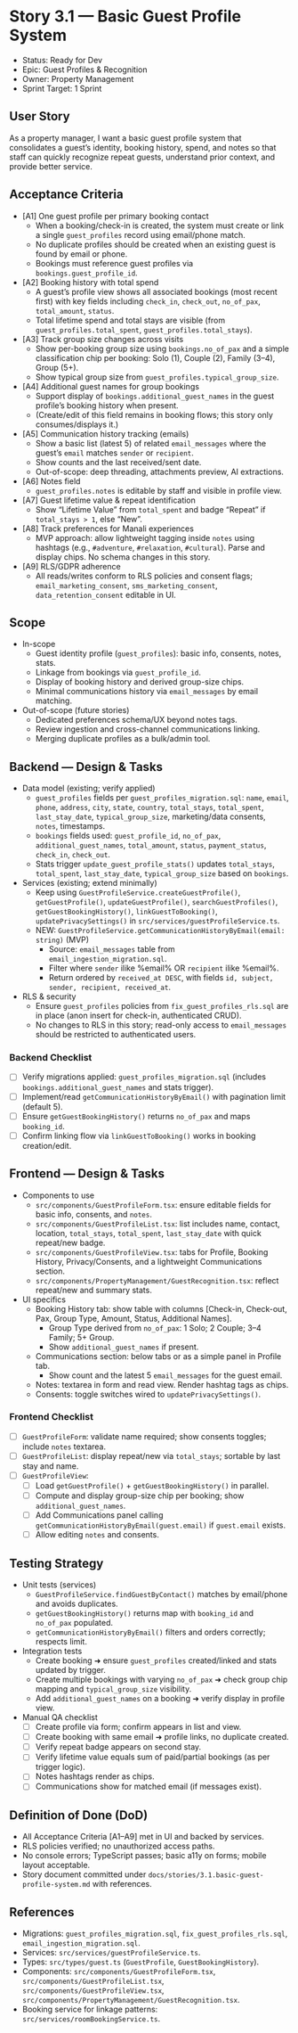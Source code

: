 # Story 3.1 — Basic Guest Profile System

- Status: Ready for Dev
- Epic: Guest Profiles & Recognition
- Owner: Property Management
- Sprint Target: 1 Sprint

## User Story
As a property manager, I want a basic guest profile system that consolidates a guest’s identity, booking history, spend, and notes so that staff can quickly recognize repeat guests, understand prior context, and provide better service.

## Acceptance Criteria
- [A1] One guest profile per primary booking contact
  - When a booking/check-in is created, the system must create or link a single `guest_profiles` record using email/phone match.
  - No duplicate profiles should be created when an existing guest is found by email or phone.
  - Bookings must reference guest profiles via `bookings.guest_profile_id`.
- [A2] Booking history with total spend
  - A guest’s profile view shows all associated bookings (most recent first) with key fields including `check_in`, `check_out`, `no_of_pax`, `total_amount`, `status`.
  - Total lifetime spend and total stays are visible (from `guest_profiles.total_spent`, `guest_profiles.total_stays`).
- [A3] Track group size changes across visits
  - Show per-booking group size using `bookings.no_of_pax` and a simple classification chip per booking: Solo (1), Couple (2), Family (3–4), Group (5+).
  - Show typical group size from `guest_profiles.typical_group_size`.
- [A4] Additional guest names for group bookings
  - Support display of `bookings.additional_guest_names` in the guest profile’s booking history when present.
  - (Create/edit of this field remains in booking flows; this story only consumes/displays it.)
- [A5] Communication history tracking (emails)
  - Show a basic list (latest 5) of related `email_messages` where the guest’s `email` matches `sender` or `recipient`.
  - Show counts and the last received/sent date.
  - Out-of-scope: deep threading, attachments preview, AI extractions.
- [A6] Notes field
  - `guest_profiles.notes` is editable by staff and visible in profile view.
- [A7] Guest lifetime value & repeat identification
  - Show “Lifetime Value” from `total_spent` and badge “Repeat” if `total_stays > 1`, else “New”.
- [A8] Track preferences for Manali experiences
  - MVP approach: allow lightweight tagging inside `notes` using hashtags (e.g., `#adventure`, `#relaxation`, `#cultural`). Parse and display chips. No schema changes in this story.
- [A9] RLS/GDPR adherence
  - All reads/writes conform to RLS policies and consent flags; `email_marketing_consent`, `sms_marketing_consent`, `data_retention_consent` editable in UI.

## Scope
- In-scope
  - Guest identity profile (`guest_profiles`): basic info, consents, notes, stats.
  - Linkage from bookings via `guest_profile_id`.
  - Display of booking history and derived group-size chips.
  - Minimal communications history via `email_messages` by email matching.
- Out-of-scope (future stories)
  - Dedicated preferences schema/UX beyond notes tags.
  - Review ingestion and cross-channel communications linking.
  - Merging duplicate profiles as a bulk/admin tool.

## Backend — Design & Tasks
- Data model (existing; verify applied)
  - `guest_profiles` fields per `guest_profiles_migration.sql`: `name`, `email`, `phone`, `address`, `city`, `state`, `country`, `total_stays`, `total_spent`, `last_stay_date`, `typical_group_size`, marketing/data consents, `notes`, timestamps.
  - `bookings` fields used: `guest_profile_id`, `no_of_pax`, `additional_guest_names`, `total_amount`, `status`, `payment_status`, `check_in`, `check_out`.
  - Stats trigger `update_guest_profile_stats()` updates `total_stays`, `total_spent`, `last_stay_date`, `typical_group_size` based on `bookings`.
- Services (existing; extend minimally)
  - Keep using `GuestProfileService.createGuestProfile()`, `getGuestProfile()`, `updateGuestProfile()`, `searchGuestProfiles()`, `getGuestBookingHistory()`, `linkGuestToBooking()`, `updatePrivacySettings()` in `src/services/guestProfileService.ts`.
  - NEW: `GuestProfileService.getCommunicationHistoryByEmail(email: string)` (MVP)
    - Source: `email_messages` table from `email_ingestion_migration.sql`.
    - Filter where `sender` ilike %email% OR `recipient` ilike %email%.
    - Return ordered by `received_at DESC`, with fields `id, subject, sender, recipient, received_at`.
- RLS & security
  - Ensure `guest_profiles` policies from `fix_guest_profiles_rls.sql` are in place (anon insert for check-in, authenticated CRUD).
  - No changes to RLS in this story; read-only access to `email_messages` should be restricted to authenticated users.

### Backend Checklist
- [ ] Verify migrations applied: `guest_profiles_migration.sql` (includes `bookings.additional_guest_names` and stats trigger).
- [ ] Implement/read `getCommunicationHistoryByEmail()` with pagination limit (default 5).
- [ ] Ensure `getGuestBookingHistory()` returns `no_of_pax` and maps `booking_id`.
- [ ] Confirm linking flow via `linkGuestToBooking()` works in booking creation/edit.

## Frontend — Design & Tasks
- Components to use
  - `src/components/GuestProfileForm.tsx`: ensure editable fields for basic info, consents, and `notes`.
  - `src/components/GuestProfileList.tsx`: list includes name, contact, location, `total_stays`, `total_spent`, `last_stay_date` with quick repeat/new badge.
  - `src/components/GuestProfileView.tsx`: tabs for Profile, Booking History, Privacy/Consents, and a lightweight Communications section.
  - `src/components/PropertyManagement/GuestRecognition.tsx`: reflect repeat/new and summary stats.
- UI specifics
  - Booking History tab: show table with columns [Check-in, Check-out, Pax, Group Type, Amount, Status, Additional Names].
    - Group Type derived from `no_of_pax`: 1 Solo; 2 Couple; 3–4 Family; 5+ Group.
    - Show `additional_guest_names` if present.
  - Communications section: below tabs or as a simple panel in Profile tab.
    - Show count and the latest 5 `email_messages` for the guest email.
  - Notes: textarea in form and read view. Render hashtag tags as chips.
  - Consents: toggle switches wired to `updatePrivacySettings()`.

### Frontend Checklist
- [ ] `GuestProfileForm`: validate name required; show consents toggles; include `notes` textarea.
- [ ] `GuestProfileList`: display repeat/new via `total_stays`; sortable by last stay and name.
- [ ] `GuestProfileView`:
  - [ ] Load `getGuestProfile()` + `getGuestBookingHistory()` in parallel.
  - [ ] Compute and display group-size chip per booking; show `additional_guest_names`.
  - [ ] Add Communications panel calling `getCommunicationHistoryByEmail(guest.email)` if `guest.email` exists.
  - [ ] Allow editing `notes` and consents.

## Testing Strategy
- Unit tests (services)
  - `GuestProfileService.findGuestByContact()` matches by email/phone and avoids duplicates.
  - `getGuestBookingHistory()` returns map with `booking_id` and `no_of_pax` populated.
  - `getCommunicationHistoryByEmail()` filters and orders correctly; respects limit.
- Integration tests
  - Create booking ➜ ensure `guest_profiles` created/linked and stats updated by trigger.
  - Create multiple bookings with varying `no_of_pax` ➜ check group chip mapping and `typical_group_size` visibility.
  - Add `additional_guest_names` on a booking ➜ verify display in profile view.
- Manual QA checklist
  - [ ] Create profile via form; confirm appears in list and view.
  - [ ] Create booking with same email ➜ profile links, no duplicate created.
  - [ ] Verify repeat badge appears on second stay.
  - [ ] Verify lifetime value equals sum of paid/partial bookings (as per trigger logic).
  - [ ] Notes hashtags render as chips.
  - [ ] Communications show for matched email (if messages exist).

## Definition of Done (DoD)
- All Acceptance Criteria [A1–A9] met in UI and backed by services.
- RLS policies verified; no unauthorized access paths.
- No console errors; TypeScript passes; basic a11y on forms; mobile layout acceptable.
- Story document committed under `docs/stories/3.1.basic-guest-profile-system.md` with references.

## References
- Migrations: `guest_profiles_migration.sql`, `fix_guest_profiles_rls.sql`, `email_ingestion_migration.sql`.
- Services: `src/services/guestProfileService.ts`.
- Types: `src/types/guest.ts` (`GuestProfile`, `GuestBookingHistory`).
- Components: `src/components/GuestProfileForm.tsx`, `src/components/GuestProfileList.tsx`, `src/components/GuestProfileView.tsx`, `src/components/PropertyManagement/GuestRecognition.tsx`.
- Booking service for linkage patterns: `src/services/roomBookingService.ts`.
